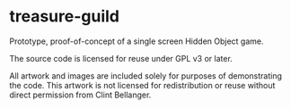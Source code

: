 # treasure-guild

Prototype, proof-of-concept of a single screen Hidden Object game.

The source code is licensed for reuse under GPL v3 or later.

All artwork and images are included solely for purposes of demonstrating the code.
This artwork is not licensed for redistribution or reuse without direct permission from Clint Bellanger.
